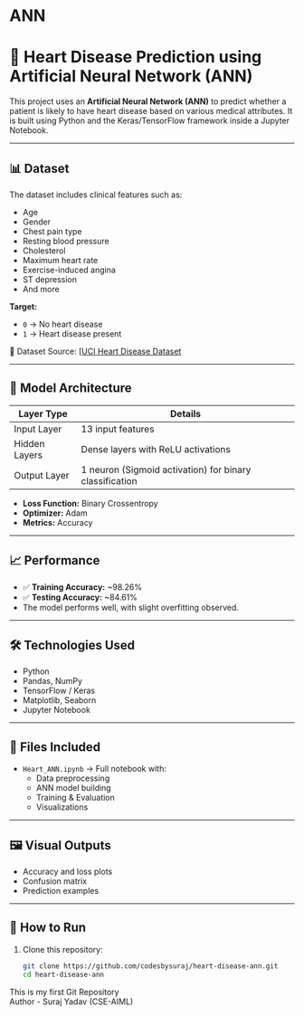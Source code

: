# ANN
# 🧠 Heart Disease Prediction using Artificial Neural Network (ANN)

This project uses an **Artificial Neural Network (ANN)** to predict whether a patient is likely to have heart disease based on various medical attributes. It is built using Python and the Keras/TensorFlow framework inside a Jupyter Notebook.

---

## 📊 Dataset

The dataset includes clinical features such as:
- Age
- Gender
- Chest pain type
- Resting blood pressure
- Cholesterol
- Maximum heart rate
- Exercise-induced angina
- ST depression
- And more

**Target:**  
- `0` → No heart disease  
- `1` → Heart disease present

📁 Dataset Source: [[UCI Heart Disease Dataset](https://archive.ics.uci.edu/ml/datasets/Heart+Disease](https://www.kaggle.com/datasets/johnsmith88/heart-disease-dataset))

---

## 🧠 Model Architecture

| Layer Type     | Details                          |
|----------------|----------------------------------|
| Input Layer    | 13 input features                |
| Hidden Layers  | Dense layers with ReLU activations |
| Output Layer   | 1 neuron (Sigmoid activation) for binary classification |

- **Loss Function:** Binary Crossentropy  
- **Optimizer:** Adam  
- **Metrics:** Accuracy

---

## 📈 Performance

- ✅ **Training Accuracy:** ~98.26%
- ✅ **Testing Accuracy:** ~84.61%
- The model performs well, with slight overfitting observed.

---

## 🛠️ Technologies Used

- Python
- Pandas, NumPy
- TensorFlow / Keras
- Matplotlib, Seaborn
- Jupyter Notebook

---

## 📁 Files Included

- `Heart_ANN.ipynb` → Full notebook with:
  - Data preprocessing
  - ANN model building
  - Training & Evaluation
  - Visualizations

---

## 🖼️ Visual Outputs

- Accuracy and loss plots
- Confusion matrix
- Prediction examples

---

## 🚀 How to Run

1. Clone this repository:
   ```bash
   git clone https://github.com/codesbysuraj/heart-disease-ann.git
   cd heart-disease-ann

This is my first Git Repository 
<br>
Author - Suraj Yadav (CSE-AIML)
